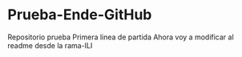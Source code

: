 # Prueba-Ende-GitHub
Repositorio prueba
Primera linea de partida
Ahora voy a modificar al readme desde  la rama-ILI